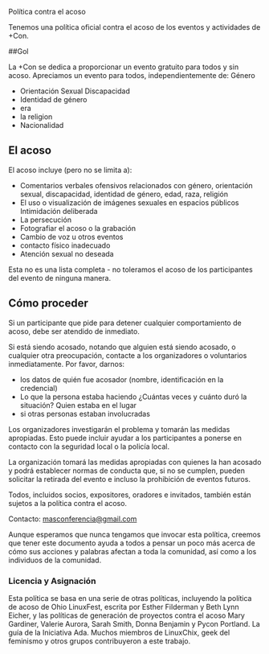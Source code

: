 Política contra el acoso

Tenemos una política oficial contra el acoso de los eventos y actividades de +Con.

##Gol

La +Con se dedica a proporcionar un evento gratuito para todos y sin acoso.
Apreciamos un evento para todos, independientemente de:
Género
- Orientación Sexual
Discapacidad
- Identidad de género
- era
- la religion
- Nacionalidad

## El acoso

El acoso incluye (pero no se limita a):
- Comentarios verbales ofensivos relacionados con género, orientación sexual, discapacidad, identidad de género, edad, raza, religión
- El uso o visualización de imágenes sexuales en espacios públicos
Intimidación deliberada
- La persecución
- Fotografiar el acoso o la grabación
- Cambio de voz u otros eventos
- contacto físico inadecuado
- Atención sexual no deseada

Esta no es una lista completa - no toleramos el acoso de los participantes del evento de ninguna manera.

## Cómo proceder

Si un participante que pide para detener cualquier comportamiento de acoso, debe ser atendido de inmediato.

Si está siendo acosado, notando que alguien está siendo acosado, o cualquier otra preocupación, contacte a los organizadores o voluntarios inmediatamente.
Por favor, darnos:
- los datos de quién fue acosador (nombre, identificación en la credencial)
- Lo que la persona estaba haciendo
¿Cuántas veces y cuánto duró la situación?
Quien estaba en el lugar
- si otras personas estaban involucradas

Los organizadores investigarán el problema y tomarán las medidas apropiadas. Esto puede incluir ayudar a los participantes a ponerse en contacto con la seguridad local o la policía local.

La organización tomará las medidas apropiadas con quienes la han acosado y podrá establecer normas de conducta que, si no se cumplen, pueden solicitar la retirada del evento e incluso la prohibición de eventos futuros.

Todos, incluidos socios, expositores, oradores e invitados, también están sujetos a la política contra el acoso.


Contacto: masconferencia@gmail.com

Aunque esperamos que nunca tengamos que invocar esta política, creemos que tener este documento ayuda a todos a pensar un poco más acerca de cómo sus acciones y palabras afectan a toda la comunidad, así como a los individuos de la comunidad.

### Licencia y Asignación

Esta política se basa en una serie de otras políticas, incluyendo la política de acoso de Ohio LinuxFest, escrita por Esther Filderman y Beth Lynn Eicher, y las políticas de generación de proyectos contra el acoso Mary Gardiner, Valerie Aurora, Sarah Smith, Donna Benjamin y Pycon Portland. La guía de la Iniciativa Ada. Muchos miembros de LinuxChix, geek del feminismo y otros grupos contribuyeron a este trabajo.